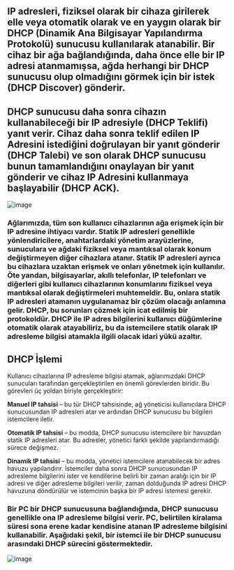 ## IP adresleri, fiziksel olarak bir cihaza girilerek elle veya otomatik olarak ve en yaygın olarak bir DHCP (Dinamik Ana Bilgisayar Yapılandırma Protokolü) sunucusu kullanılarak atanabilir. Bir cihaz bir ağa bağlandığında, daha önce elle bir IP adresi atanmamışsa, ağda herhangi bir DHCP sunucusu olup olmadığını görmek için bir istek (DHCP Discover) gönderir. 
## DHCP sunucusu daha sonra cihazın kullanabileceği bir IP adresiyle (DHCP Teklifi) yanıt verir. Cihaz daha sonra teklif edilen IP Adresini istediğini doğrulayan bir yanıt gönderir (DHCP Talebi) ve son olarak DHCP sunucusu bunun tamamlandığını onaylayan bir yanıt gönderir ve cihaz IP Adresini kullanmaya başlayabilir (DHCP ACK).

![image](https://github.com/user-attachments/assets/11baaeca-b2c9-495e-b7c4-ddc733d5230c)

### Ağlarımızda, tüm son kullanıcı cihazlarının ağa erişmek için bir IP adresine ihtiyacı vardır. Statik IP adresleri genellikle yönlendiricilere, anahtarlardaki yönetim arayüzlerine, sunuculara ve ağdaki fiziksel veya mantıksal olarak konum değiştirmeyen diğer cihazlara atanır. Statik IP adresleri ayrıca bu cihazlara uzaktan erişmek ve onları yönetmek için kullanılır. Öte yandan, bilgisayarlar, akıllı telefonlar, IP telefonları ve diğerleri gibi kullanıcı cihazlarının konumlarını fiziksel veya mantıksal olarak değiştirmeleri muhtemeldir. Bu, onlara statik IP adresleri atamanın uygulanamaz bir çözüm olacağı anlamına gelir. DHCP, bu sorunları çözmek için icat edilmiş bir protokoldür. DHCP ile IP adres bilgilerini kullanıcı düğümlerine otomatik olarak atayabiliriz, bu da istemcilere statik olarak IP adresleme bilgisi atamakla ilgili olacak idari yükü azaltır. 

## DHCP İşlemi 
Kullanıcı cihazlarına IP adresleme bilgisi atamak, ağlarımızdaki DHCP sunucuları tarafından gerçekleştirilen en önemli görevlerden biridir. Bu görevleri üç yoldan biriyle gerçekleştirir: 

**Manuel IP tahsisi** – bu tür DHCP tahsisinde, ağ yöneticisi kullanıcılara DHCP sunucusundan IP adresleri atar ve ardından DHCP sunucusu bu bilgileri istemcilere iletir. 

**Otomatik IP tahsisi** – bu modda, DHCP sunucusu istemcilere bir havuzdan statik IP adresleri atar. Bu adresler, yönetici farklı şekilde yapılandırmadığı sürece değişmez. 

**Dinamik IP tahsisi** – bu modda, yönetici istemcilere atanabilecek bir adres havuzu yapılandırır. İstemciler daha sonra DHCP sunucusundan IP adresleme bilgilerini ister ve kendilerine belirli bir zaman aralığı için bir IP adresi ve diğer adresleme bilgileri verilir, zaman dolduğunda IP adresi DHCP havuzuna döndürülür ve istemcinin başka bir IP adresi istemesi gerekir.

### Bir PC bir DHCP sunucusuna bağlandığında, DHCP sunucusu genellikle ona IP adresleme bilgisi verir. PC, belirtilen kiralama süresi sona erene kadar kendisine atanan IP adresleme bilgisini kullanabilir. Aşağıdaki şekil, bir istemci ile bir DHCP sunucusu arasındaki DHCP sürecini göstermektedir.

![image](https://github.com/user-attachments/assets/b24ff9a6-37a1-4c23-ac0d-5b64f360e27b)


